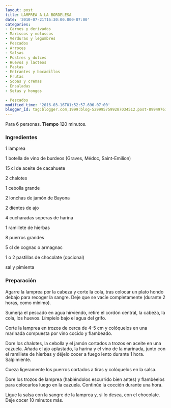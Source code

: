 ```yaml
---
layout: post
title: LAMPREA A LA BORDELESA
date: '2010-07-21T16:30:00.000-07:00'
categories:
- Carnes y derivados
- Mariscos y moluscos
- Verduras y legumbres
- Pescados
- Arroces
- Salsas
- Postres y dulces
- Huevos y lacteos
- Pastas
- Entrantes y bocadillos
- Frutas
- Sopas y cremas
- Ensaladas
- Setas y hongos

- Pescados
modified_time: '2016-03-16T01:52:57.696-07:00'
blogger_id: tag:blogger.com,1999:blog-5299957599287034512.post-8994976118022196225
---
```


Para 6 personas.
<b>Tiempo</b> 120 minutos.

<h3>Ingredientes</h3>

1 lamprea

1 botella de vino de burdeos (Graves, Médoc, Saint-Emilion)

15 cl de aceite de cacahuete

2 chalotes

1 cebolla grande

2 lonchas de jamón de Bayona

2 dientes de ajo

4 cucharadas soperas de harina

1 ramillete de hierbas

8 puerros grandes

5 cl de cognac o armagnac

1 o 2 pastillas de chocolate (opcional)

sal y pimienta

<h3>Preparación</h3>

Agarre la lamprea por la cabeza y corte la cola, tras colocar un plato hondo debajo para recoger la sangre. Deje que se vacíe completamente (durante 2 horas, como mínimo).

Sumerja el pescado en agua hirviendo, retire el cordón central, la cabeza, la cola, los huevos. Límpielo bajo el agua del grifo.

Corte la lamprea en trozos de cerca de 4-5 cm y colóquelos en una marinada compuesta por vino cocido y flambeado.

Dore los chalotes, la cebolla y el jamón cortados a trozos en aceite en una cazuela. Añada el ajo aplastado, la harina y el vino de la marinada, junto con el ramillete de hierbas y déjelo cocer a fuego lento durante 1 hora. Salpimiente.

Cueza ligeramente los puerros cortados a tiras y colóquelos en la salsa.

Dore los trozos de lamprea (habiéndolos escurrido bien antes) y flambéelos para colocarlos luego en la cazuela. Continúe la cocción durante una hora.

Ligue la salsa con la sangre de la lamprea y, si lo desea, con el chocolate. Deje cocer 10 minutos más.

